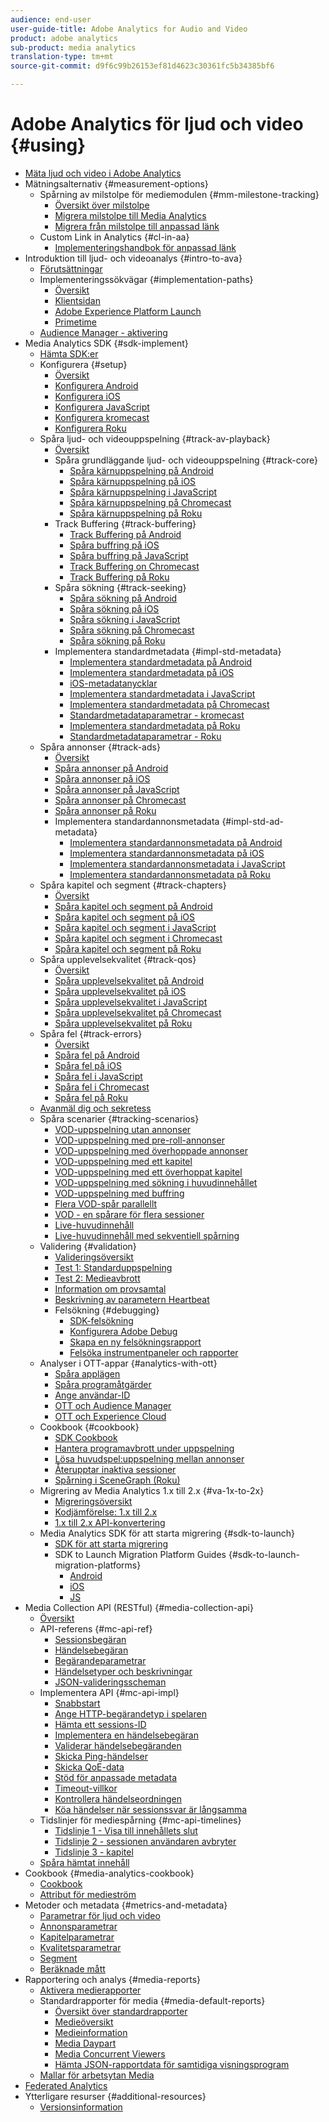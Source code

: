 ```yaml
---
audience: end-user
user-guide-title: Adobe Analytics for Audio and Video
product: adobe analytics
sub-product: media analytics
translation-type: tm+mt
source-git-commit: d9f6c99b26153ef81d4623c30361fc5b34385bf6

---
```



# Adobe Analytics för ljud och video {#using}

+ [Mäta ljud och video i Adobe Analytics](media-overview.md)
+ Mätningsalternativ {#measurement-options}
   + Spårning av milstolpe för mediemodulen {#mm-milestone-tracking}
      + [Översikt över milstolpe](measurement-options/mm-milestone-tracking/milestone-overview.md)
      + [Migrera milstolpe till Media Analytics](measurement-options/mm-milestone-tracking/migrate-ms-to-va.md)
      + [Migrera från milstolpe till anpassad länk](measurement-options/mm-milestone-tracking/migrate-ms-to-cl.md)
   + Custom Link in Analytics {#cl-in-aa}
      + [Implementeringshandbok för anpassad länk](measurement-options/cl-in-aa/cl-impl-guide.md)
+ Introduktion till ljud- och videoanalys {#intro-to-ava}
   + [Förutsättningar](intro-to-ava/prereqs.md)
   + Implementeringssökvägar {#implementation-paths}
      + [Översikt](intro-to-ava/implementation-paths/implementation-paths.md)
      + [Klientsidan](intro-to-ava/implementation-paths/client-side-path.md)
      + [Adobe Experience Platform Launch](intro-to-ava/implementation-paths/launch-path.md)
      + [Primetime](intro-to-ava/implementation-paths/primetime-path.md)
   + [Audience Manager - aktivering](intro-to-ava/am-enablement.md)
+ Media Analytics SDK {#sdk-implement}
   + [Hämta SDK:er](sdk-implement/download-sdks.md)
   + Konfigurera {#setup}
      + [Översikt](sdk-implement/setup/setup-overview.md)
      + [Konfigurera Android](sdk-implement/setup/set-up-android.md)
      + [Konfigurera iOS](sdk-implement/setup/set-up-ios.md)
      + [Konfigurera JavaScript](sdk-implement/setup/set-up-js.md)
      + [Konfigurera kromecast](sdk-implement/setup/set-up-chromecast.md)
      + [Konfigurera Roku](sdk-implement/setup/set-up-roku.md)
   + Spåra ljud- och videouppspelning {#track-av-playback}
      + [Översikt](sdk-implement/track-av-playback/track-core-overview.md)
      + Spåra grundläggande ljud- och videouppspelning {#track-core}
         + [Spåra kärnuppspelning på Android](sdk-implement/track-av-playback/track-core/track-core-android.md)
         + [Spåra kärnuppspelning på iOS](sdk-implement/track-av-playback/track-core/track-core-ios.md)
         + [Spåra kärnuppspelning i JavaScript](sdk-implement/track-av-playback/track-core/track-core-js.md)
         + [Spåra kärnuppspelning på Chromecast](sdk-implement/track-av-playback/track-core/track-core-chromecast.md)
         + [Spåra kärnuppspelning på Roku](sdk-implement/track-av-playback/track-core/track-core-roku.md)
      + Track Buffering {#track-buffering}
         + [Track Buffering på Android](sdk-implement/track-av-playback/track-buffering/track-buffering-android.md)
         + [Spåra buffring på iOS](sdk-implement/track-av-playback/track-buffering/track-buffering-ios.md)
         + [Spåra buffring på JavaScript](sdk-implement/track-av-playback/track-buffering/track-buffering-js.md)
         + [Track Buffering on Chromecast](sdk-implement/track-av-playback/track-buffering/track-buffering-chromecast.md)
         + [Track Buffering på Roku](sdk-implement/track-av-playback/track-buffering/track-buffering-roku.md)
      + Spåra sökning {#track-seeking}
         + [Spåra sökning på Android](sdk-implement/track-av-playback/track-seeking/track-seeking-android.md)
         + [Spåra sökning på iOS](sdk-implement/track-av-playback/track-seeking/track-seeking-ios.md)
         + [Spåra sökning i JavaScript](sdk-implement/track-av-playback/track-seeking/track-seeking-js.md)
         + [Spåra sökning på Chromecast](sdk-implement/track-av-playback/track-seeking/track-seeking-chromecast.md)
         + [Spåra sökning på Roku](sdk-implement/track-av-playback/track-seeking/track-seeking-roku.md)
      + Implementera standardmetadata {#impl-std-metadata}
         + [Implementera standardmetadata på Android](sdk-implement/track-av-playback/impl-std-metadata/impl-std-metadata-android.md)
         + [Implementera standardmetadata på iOS](sdk-implement/track-av-playback/impl-std-metadata/impl-std-metadata-ios.md)
         + [iOS-metadatanycklar](sdk-implement/track-av-playback/impl-std-metadata/ios-metadata-keys.md)
         + [Implementera standardmetadata i JavaScript](sdk-implement/track-av-playback/impl-std-metadata/impl-std-metadata-js.md)
         + [Implementera standardmetadata på Chromecast](sdk-implement/track-av-playback/impl-std-metadata/impl-std-metadata-chromecast.md)
         + [Standardmetadataparametrar - kromecast](sdk-implement/track-av-playback/impl-std-metadata/chromecast-metadata.md)
         + [Implementera standardmetadata på Roku](sdk-implement/track-av-playback/impl-std-metadata/impl-std-metadata-roku.md)
         + [Standardmetadataparametrar - Roku](sdk-implement/track-av-playback/impl-std-metadata/roku-metadata.md)
   + Spåra annonser {#track-ads}
      + [Översikt](sdk-implement/track-ads/track-ads-overview.md)
      + [Spåra annonser på Android](sdk-implement/track-ads/track-ads-android.md)
      + [Spåra annonser på iOS](sdk-implement/track-ads/track-ads-ios.md)
      + [Spåra annonser på JavaScript](sdk-implement/track-ads/track-ads-js.md)
      + [Spåra annonser på Chromecast](sdk-implement/track-ads/track-ads-chromecast.md)
      + [Spåra annonser på Roku](sdk-implement/track-ads/track-ads-roku.md)
      + Implementera standardannonsmetadata {#impl-std-ad-metadata}
         + [Implementera standardannonsmetadata på Android](sdk-implement/track-ads/impl-std-ad-metadata/impl-std-ad-metadata-android.md)
         + [Implementera standardannonsmetadata på iOS](sdk-implement/track-ads/impl-std-ad-metadata/impl-std-ad-metadata-ios.md)
         + [Implementera standardannonsmetadata i JavaScript](sdk-implement/track-ads/impl-std-ad-metadata/impl-std-ad-metadata-js.md)
         + [Implementera standardannonsmetadata på Roku](sdk-implement/track-ads/impl-std-ad-metadata/impl-std-ad-metadata-roku.md)
   + Spåra kapitel och segment {#track-chapters}
      + [Översikt](sdk-implement/track-chapters/track-chapters-overview.md)
      + [Spåra kapitel och segment på Android](sdk-implement/track-chapters/track-chapters-android.md)
      + [Spåra kapitel och segment på iOS](sdk-implement/track-chapters/track-chapters-ios.md)
      + [Spåra kapitel och segment i JavaScript](sdk-implement/track-chapters/track-chapters-js.md)
      + [Spåra kapitel och segment i Chromecast](sdk-implement/track-chapters/track-chapters-chromecast.md)
      + [Spåra kapitel och segment på Roku](sdk-implement/track-chapters/track-chapters-roku.md)
   + Spåra upplevelsekvalitet {#track-qos}
      + [Översikt](sdk-implement/track-qos/track-qos-overview.md)
      + [Spåra upplevelsekvalitet på Android](sdk-implement/track-qos/track-qos-android.md)
      + [Spåra upplevelsekvalitet på iOS](sdk-implement/track-qos/track-qos-ios.md)
      + [Spåra upplevelsekvalitet i JavaScript](sdk-implement/track-qos/track-qos-js.md)
      + [Spåra upplevelsekvalitet på Chromecast](sdk-implement/track-qos/track-qos-chromecast.md)
      + [Spåra upplevelsekvalitet på Roku](sdk-implement/track-qos/track-qos-roku.md)
   + Spåra fel {#track-errors}
      + [Översikt](sdk-implement/track-errors/track-errors-overview.md)
      + [Spåra fel på Android](sdk-implement/track-errors/track-errors-android.md)
      + [Spåra fel på iOS](sdk-implement/track-errors/track-errors-ios.md)
      + [Spåra fel i JavaScript](sdk-implement/track-errors/track-errors-js.md)
      + [Spåra fel i Chromecast](sdk-implement/track-errors/track-errors-chromecast.md)
      + [Spåra fel på Roku](sdk-implement/track-errors/track-errors-roku.md)
   + [Avanmäl dig och sekretess](sdk-implement/opt-out-privacy.md)
   + Spåra scenarier {#tracking-scenarios}
      + [VOD-uppspelning utan annonser](sdk-implement/tracking-scenarios/vod-no-intrs-details.md)
      + [VOD-uppspelning med pre-roll-annonser](sdk-implement/tracking-scenarios/vod-preroll-ads.md)
      + [VOD-uppspelning med överhoppade annonser](sdk-implement/tracking-scenarios/vod-skipped-ads.md)
      + [VOD-uppspelning med ett kapitel](sdk-implement/tracking-scenarios/vod-one-chapter.md)
      + [VOD-uppspelning med ett överhoppat kapitel](sdk-implement/tracking-scenarios/vod-skipped-chapter.md)
      + [VOD-uppspelning med sökning i huvudinnehållet](sdk-implement/tracking-scenarios/vod-seeking.md)
      + [VOD-uppspelning med buffring](sdk-implement/tracking-scenarios/vod-buffering.md)
      + [Flera VOD-spår parallellt](sdk-implement/tracking-scenarios/vod-multi-trackers.md)
      + [VOD - en spårare för flera sessioner](sdk-implement/tracking-scenarios/vod-multi-track-one-session.md)
      + [Live-huvudinnehåll](sdk-implement/tracking-scenarios/live-main-content.md)
      + [Live-huvudinnehåll med sekventiell spårning](sdk-implement/tracking-scenarios/live-sequential.md)
   + Validering {#validation}
      + [Valideringsöversikt](sdk-implement/validation/validation-overview.md)
      + [Test 1: Standarduppspelning](sdk-implement/validation/test1-standard-playback.md)
      + [Test 2: Medieavbrott](sdk-implement/validation/test2-media-interrupt.md)
      + [Information om provsamtal](sdk-implement/validation/test-call-details.md)
      + [Beskrivning av parametern Heartbeat](sdk-implement/validation/heartbeat-params.md)
      + Felsökning {#debugging}
         + [SDK-felsökning](sdk-implement/validation/debugging/sdk-debugging.md)
         + [Konfigurera Adobe Debug](sdk-implement/validation/debugging/config-adobe-debug.md)
         + [Skapa en ny felsökningsrapport](sdk-implement/validation/debugging/create-new-debug-report.md)
         + [Felsöka instrumentpaneler och rapporter](sdk-implement/validation/debugging/debug-dash-repts.md)
   + Analyser i OTT-appar {#analytics-with-ott}
      + [Spåra applägen](sdk-implement/analytics-with-ott/track-app-states.md)
      + [Spåra programåtgärder](sdk-implement/analytics-with-ott/track-app-actions.md)
      + [Ange användar-ID](sdk-implement/analytics-with-ott/set-user-ids.md)
      + [OTT och Audience Manager](sdk-implement/analytics-with-ott/ott-am.md)
      + [OTT och Experience Cloud](sdk-implement/analytics-with-ott/ott-experience-cloud.md)
   + Cookbook {#cookbook}
      + [SDK Cookbook](sdk-implement/cookbook/sdk-cookbook-overview.md)
      + [Hantera programavbrott under uppspelning](sdk-implement/cookbook/app-interrupts.md)
      + [Lösa huvudspel:uppspelning mellan annonser](sdk-implement/cookbook/fix-ad-play-ad.md)
      + [Återupptar inaktiva sessioner](sdk-implement/cookbook/resuming-inactive.md)
      + [Spårning i SceneGraph (Roku)](sdk-implement/cookbook/sdk-track-scenegraph.md)
   + Migrering av Media Analytics 1.x till 2.x {#va-1x-to-2x}
      + [Migreringsöversikt](sdk-implement/va-1x-to-2x/mig-1x-2x-overview.md)
      + [Kodjämförelse: 1.x till 2.x](sdk-implement/va-1x-to-2x/code-comparison-1x-2x.md)
      + [1.x till 2.x API-konvertering](sdk-implement/va-1x-to-2x/1x-2x-api-change.md)
   + Media Analytics SDK för att starta migrering {#sdk-to-launch}
      + [SDK för att starta migrering](sdk-implement/sdk-to-launch/sdk-to-launch-migration.md)
      + SDK to Launch Migration Platform Guides {#sdk-to-launch-migration-platforms}
         + [Android](sdk-implement/sdk-to-launch/sdk-to-launch-migration-platforms/sdk-to-launch-migration-android.md)
         + [iOS](sdk-implement/sdk-to-launch/sdk-to-launch-migration-platforms/sdk-to-launch-migration-ios.md)
         + [JS](sdk-implement/sdk-to-launch/sdk-to-launch-migration-platforms/sdk-to-launch-migration-js.md)
+ Media Collection API (RESTful) {#media-collection-api}
   + [Översikt](media-collection-api/mc-api-overview.md)
   + API-referens {#mc-api-ref}
      + [Sessionsbegäran](media-collection-api/mc-api-ref/mc-api-sessions-req.md)
      + [Händelsebegäran](media-collection-api/mc-api-ref/mc-api-events-req.md)
      + [Begärandeparametrar](media-collection-api/mc-api-ref/mc-api-req-params.md)
      + [Händelsetyper och beskrivningar](media-collection-api/mc-api-ref/mc-api-event-types.md)
      + [JSON-valideringsscheman](media-collection-api/mc-api-ref/mc-api-json-validation.md)
   + Implementera API {#mc-api-impl}
      + [Snabbstart](media-collection-api/mc-api-impl/mc-api-quick-start.md)
      + [Ange HTTP-begärandetyp i spelaren](media-collection-api/mc-api-impl/mc-api-set-http-req.md)
      + [Hämta ett sessions-ID](media-collection-api/mc-api-impl/mc-api-obtain-sid.md)
      + [Implementera en händelsebegäran](media-collection-api/mc-api-impl/mc-api-impl-events-req.md)
      + [Validerar händelsebegäranden](media-collection-api/mc-api-impl/mc-api-validate-reqs.md)
      + [Skicka Ping-händelser](media-collection-api/mc-api-impl/mc-api-sed-pings.md)
      + [Skicka QoE-data](media-collection-api/mc-api-impl/mc-api-sending-qoe.md)
      + [Stöd för anpassade metadata](media-collection-api/mc-api-impl/mc-api-custom-meta.md)
      + [Timeout-villkor](media-collection-api/mc-api-impl/mc-api-timeout.md)
      + [Kontrollera händelseordningen](media-collection-api/mc-api-impl/mc-api-ctrl-order.md)
      + [Köa händelser när sessionssvar är långsamma](media-collection-api/mc-api-impl/mc-api-queuing.md)
   + Tidslinjer för mediespårning {#mc-api-timelines}
      + [Tidslinje 1 - Visa till innehållets slut](media-collection-api/mc-api-timelines/mc-api-timeline-1.md)
      + [Tidslinje 2 - sessionen användaren avbryter](media-collection-api/mc-api-timelines/mc-api-timeline-2.md)
      + [Tidslinje 3 - kapitel](media-collection-api/mc-api-timelines/mc-api-timeline-3.md)
   + [Spåra hämtat innehåll](media-collection-api/track-downloaded-content.md)
+ Cookbook {#media-analytics-cookbook}
   + [Cookbook](media-analytics-cookbook/media-analytics-cookbook.md)
   + [Attribut för medieström](media-analytics-cookbook/media-dimensions.md)
+ Metoder och metadata {#metrics-and-metadata}
   + [Parametrar för ljud och video](metrics-and-metadata/audio-video-parameters.md)
   + [Annonsparametrar](metrics-and-metadata/ad-parameters.md)
   + [Kapitelparametrar](metrics-and-metadata/chapter-parameters.md)
   + [Kvalitetsparametrar](metrics-and-metadata/quality-parameters.md)
   + [Segment](metrics-and-metadata/segments.md)
   + [Beräknade mått](metrics-and-metadata/calculated-metrics.md)
+ Rapportering och analys {#media-reports}
   + [Aktivera medierapporter](media-reports/media-reports-enable.md)
   + Standardrapporter för media {#media-default-reports}
      + [Översikt över standardrapporter](media-reports/media-default-reports/default-reports-overview.md)
      + [Medieöversikt](media-reports/media-default-reports/media-reports-overview.md)
      + [Medieinformation](media-reports/media-default-reports/media-reports-detail.md)
      + [Media Daypart](media-reports/media-default-reports/media-reports-daypart.md)
      + [Media Concurrent Viewers](media-reports/media-default-reports/media-concurrent-viewers.md)
      + [Hämta JSON-rapportdata för samtidiga visningsprogram](media-reports/media-default-reports/get-concurrent-json.md)
   + [Mallar för arbetsytan Media](media-reports/media-workspace-templates.md)
+ [Federated Analytics](federated-analytics.md)
+ Ytterligare resurser {#additional-resources}
   + [Versionsinformation](additional-resources/doc-updates.md)
